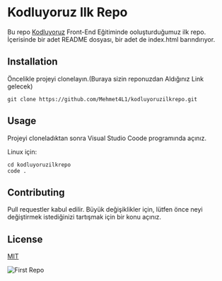 # Kodluyoruz Ilk Repo
 Bu repo [Kodluyoruz](https://www.kodluyoruz.org/) Front-End Eğitiminde ooluşturduğumuz ilk repo. İçerisinde bir adet README dosyası, bir adet de index.html barındırıyor.

 ## Installation
Öncelikle projeyi clonelayın.(Buraya sizin reponuzdan Aldığınız Link gelecek)
```
git clone https://github.com/Mehmet4L1/kodluyoruzilkrepo.git
```

## Usage
Projeyi cloneladıktan sonra Visual Studio Coode programında açınız.

Linux için:
```
cd kodluyoruzilkrepo
code .
```

## Contributing
Pull requestler kabul edilir. Büyük değişiklikler için, lütfen önce neyi değiştirmek istediğinizi  tartışmak için bir konu açınız.

## License
[MIT](https://choosealicense.com/licenses/mit/)

![First Repo](https://user-images.githubusercontent.com/104725944/166848559-97b3df2b-dadf-4873-8eae-bf46384d9714.PNG)




